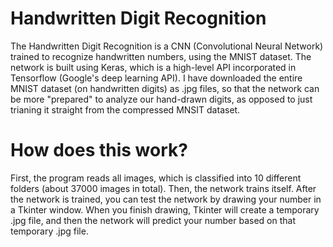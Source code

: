 # Handwritten Digit Recognition
The Handwritten Digit Recognition is a CNN (Convolutional Neural Network) trained to recognize handwritten numbers, using the MNIST dataset. The network is built using Keras, which is a high-level API incorporated in Tensorflow (Google's deep learning API). I have downloaded the entire MNIST dataset (on handwritten digits) as .jpg files, so that the network can be more "prepared" to analyze our hand-drawn digits, as opposed to just trianing it straight from the compressed MNSIT dataset. 

# How does this work?
First, the program reads all images, which is classified into 10 different folders (about 37000 images in total). Then, the network trains itself. After the network is trained, you can test the network by drawing your number in a Tkinter window. When you finish drawing, Tkinter will create a temporary .jpg file, and then the network will predict your number based on that temporary .jpg file. 




